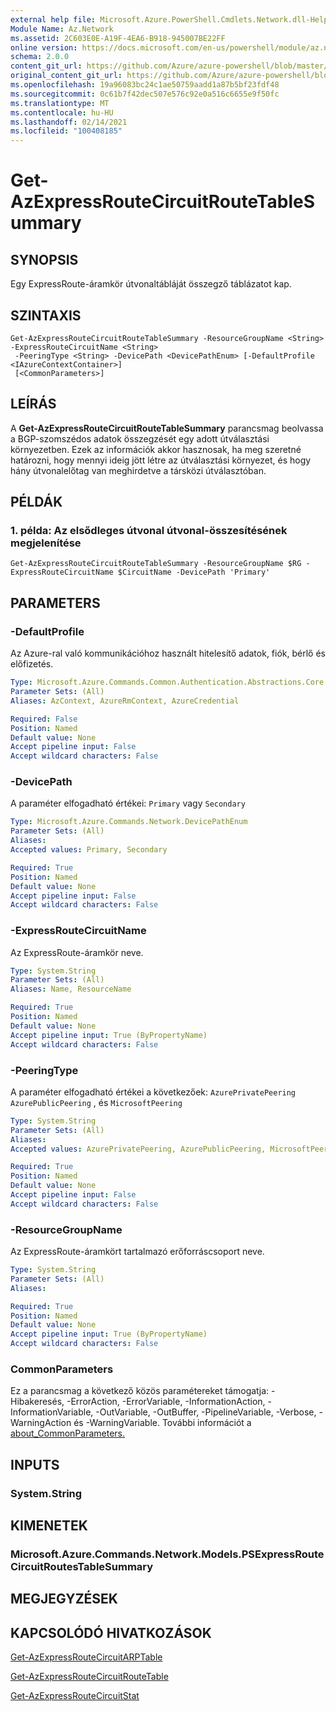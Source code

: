 ```yaml
---
external help file: Microsoft.Azure.PowerShell.Cmdlets.Network.dll-Help.xml
Module Name: Az.Network
ms.assetid: 2C603E0E-A19F-4EA6-B918-945007BE22FF
online version: https://docs.microsoft.com/en-us/powershell/module/az.network/get-azexpressroutecircuitroutetablesummary
schema: 2.0.0
content_git_url: https://github.com/Azure/azure-powershell/blob/master/src/Network/Network/help/Get-AzExpressRouteCircuitRouteTableSummary.md
original_content_git_url: https://github.com/Azure/azure-powershell/blob/master/src/Network/Network/help/Get-AzExpressRouteCircuitRouteTableSummary.md
ms.openlocfilehash: 19a96083bc24c1ae50759aadd1a87b5bf23fdf48
ms.sourcegitcommit: 0c61b7f42dec507e576c92e0a516c6655e9f50fc
ms.translationtype: MT
ms.contentlocale: hu-HU
ms.lasthandoff: 02/14/2021
ms.locfileid: "100408185"
---
```

# Get-AzExpressRouteCircuitRouteTableSummary

## SYNOPSIS
Egy ExpressRoute-áramkör útvonaltábláját összegző táblázatot kap.

## SZINTAXIS

```
Get-AzExpressRouteCircuitRouteTableSummary -ResourceGroupName <String> -ExpressRouteCircuitName <String>
 -PeeringType <String> -DevicePath <DevicePathEnum> [-DefaultProfile <IAzureContextContainer>]
 [<CommonParameters>]
```

## LEÍRÁS
A **Get-AzExpressRouteCircuitRouteTableSummary** parancsmag beolvassa a BGP-szomszédos adatok összegzését egy adott útválasztási környezetben. Ezek az információk akkor hasznosak, ha meg szeretné határozni, hogy mennyi ideig jött létre az útválasztási környezet, és hogy hány útvonalelőtag van meghirdetve a társközi útválasztóban.

## PÉLDÁK

### 1. példa: Az elsődleges útvonal útvonal-összesítésének megjelenítése
```
Get-AzExpressRouteCircuitRouteTableSummary -ResourceGroupName $RG -ExpressRouteCircuitName $CircuitName -DevicePath 'Primary'
```

## PARAMETERS

### -DefaultProfile
Az Azure-ral való kommunikációhoz használt hitelesítő adatok, fiók, bérlő és előfizetés.

```yaml
Type: Microsoft.Azure.Commands.Common.Authentication.Abstractions.Core.IAzureContextContainer
Parameter Sets: (All)
Aliases: AzContext, AzureRmContext, AzureCredential

Required: False
Position: Named
Default value: None
Accept pipeline input: False
Accept wildcard characters: False
```

### -DevicePath
A paraméter elfogadható értékei: `Primary` vagy `Secondary`

```yaml
Type: Microsoft.Azure.Commands.Network.DevicePathEnum
Parameter Sets: (All)
Aliases:
Accepted values: Primary, Secondary

Required: True
Position: Named
Default value: None
Accept pipeline input: False
Accept wildcard characters: False
```

### -ExpressRouteCircuitName
Az ExpressRoute-áramkör neve.

```yaml
Type: System.String
Parameter Sets: (All)
Aliases: Name, ResourceName

Required: True
Position: Named
Default value: None
Accept pipeline input: True (ByPropertyName)
Accept wildcard characters: False
```

### -PeeringType
A paraméter elfogadható értékei a következőek: `AzurePrivatePeering` `AzurePublicPeering` , és `MicrosoftPeering`

```yaml
Type: System.String
Parameter Sets: (All)
Aliases:
Accepted values: AzurePrivatePeering, AzurePublicPeering, MicrosoftPeering

Required: True
Position: Named
Default value: None
Accept pipeline input: False
Accept wildcard characters: False
```

### -ResourceGroupName
Az ExpressRoute-áramkört tartalmazó erőforráscsoport neve.

```yaml
Type: System.String
Parameter Sets: (All)
Aliases:

Required: True
Position: Named
Default value: None
Accept pipeline input: True (ByPropertyName)
Accept wildcard characters: False
```

### CommonParameters
Ez a parancsmag a következő közös paramétereket támogatja: -Hibakeresés, -ErrorAction, -ErrorVariable, -InformationAction, -InformationVariable, -OutVariable, -OutBuffer, -PipelineVariable, -Verbose, -WarningAction és -WarningVariable. További információt a [about_CommonParameters.](http://go.microsoft.com/fwlink/?LinkID=113216)

## INPUTS

### System.String

## KIMENETEK

### Microsoft.Azure.Commands.Network.Models.PSExpressRouteCircuitRoutesTableSummary

## MEGJEGYZÉSEK

## KAPCSOLÓDÓ HIVATKOZÁSOK

[Get-AzExpressRouteCircuitARPTable](Get-AzExpressRouteCircuitARPTable.md)

[Get-AzExpressRouteCircuitRouteTable](Get-AzExpressRouteCircuitRouteTable.md)

[Get-AzExpressRouteCircuitStat](Get-AzExpressRouteCircuitStat.md)
